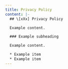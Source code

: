 ```yaml
---
title: Privacy Policy
content: |-
  ## \[xXx] Privacy Policy

  Example content.

  ### Example subheading

  Example content.

  * Example item
  * Example item
---
```

